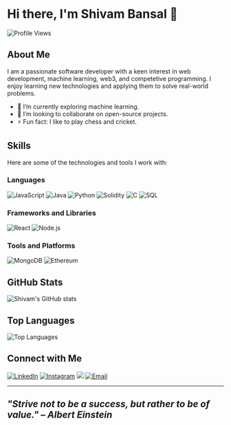 # Hi there, I'm Shivam Bansal 👋

![Profile Views](https://komarev.com/ghpvc/?username=ShivamBansal1021)

## About Me

I am a passionate software developer with a keen interest in web development, machine learning, web3, and competetive programming. I enjoy learning new technologies and applying them to solve real-world problems.

- 🌱 I’m currently exploring machine learning.
- 👯 I’m looking to collaborate on open-source projects.
- ⚡ Fun fact: I like to play chess and cricket.

## Skills

Here are some of the technologies and tools I work with:

### Languages
![JavaScript](https://img.shields.io/badge/JavaScript-F7DF1E?style=for-the-badge&logo=javascript&logoColor=black)
![Java](https://img.shields.io/badge/Java-007396?style=for-the-badge&logo=java&logoColor=white)
![Python](https://img.shields.io/badge/Python-3776AB?style=for-the-badge&logo=python&logoColor=white)
![Solidity](https://img.shields.io/badge/Solidity-363636?style=for-the-badge&logo=solidity&logoColor=white)
![C](https://img.shields.io/badge/C-A8B9CC?style=for-the-badge&logo=c&logoColor=white)
![SQL](https://img.shields.io/badge/SQL-4479A1?style=for-the-badge&logo=sql&logoColor=white)

### Frameworks and Libraries
![React](https://img.shields.io/badge/React-20232A?style=for-the-badge&logo=react&logoColor=61DAFB)
![Node.js](https://img.shields.io/badge/Node.js-339933?style=for-the-badge&logo=nodedotjs&logoColor=white)

### Tools and Platforms
![MongoDB](https://img.shields.io/badge/MongoDB-47A248?style=for-the-badge&logo=mongodb&logoColor=white)
![Ethereum](https://img.shields.io/badge/Ethereum-3C3C3D?style=for-the-badge&logo=ethereum&logoColor=white)

## GitHub Stats

![Shivam's GitHub stats](https://github-readme-stats.vercel.app/api?username=ShivamBansal1021&show_icons=true&theme=radical)

## Top Languages

![Top Languages](https://github-readme-stats.vercel.app/api/top-langs/?username=ShivamBansal1021&layout=compact&theme=radical)


## Connect with Me

[![LinkedIn](https://img.shields.io/badge/-LinkedIn-blue?style=flat&logo=linkedin&logoColor=white)](https://www.linkedin.com/in/shivam-bansal-75089631b/)
[![Instagram](https://img.shields.io/badge/-Instagram-E4405F?style=flat&logo=instagram&logoColor=white)](https://www.instagram.com/bansal.shivam05/)
[![](https://img.shields.io/badge/--000000?style=flat&logo=x&logoColor=white)](https://x.com/SHIVAMBANS12136)
[![Email](https://img.shields.io/badge/-Email-D14836?style=flat&logo=gmail&logoColor=white)](mailto:bansal.shivam1729@gmail.com)

---

## _"Strive not to be a success, but rather to be of value." – Albert Einstein_

